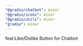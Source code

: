 ```yaml
---
"@gradio/chatbot": minor
"@gradio/icons": minor
"@gradio/utils": minor
"gradio": minor
---
```


feat:Like/Dislike Button for Chatbot
